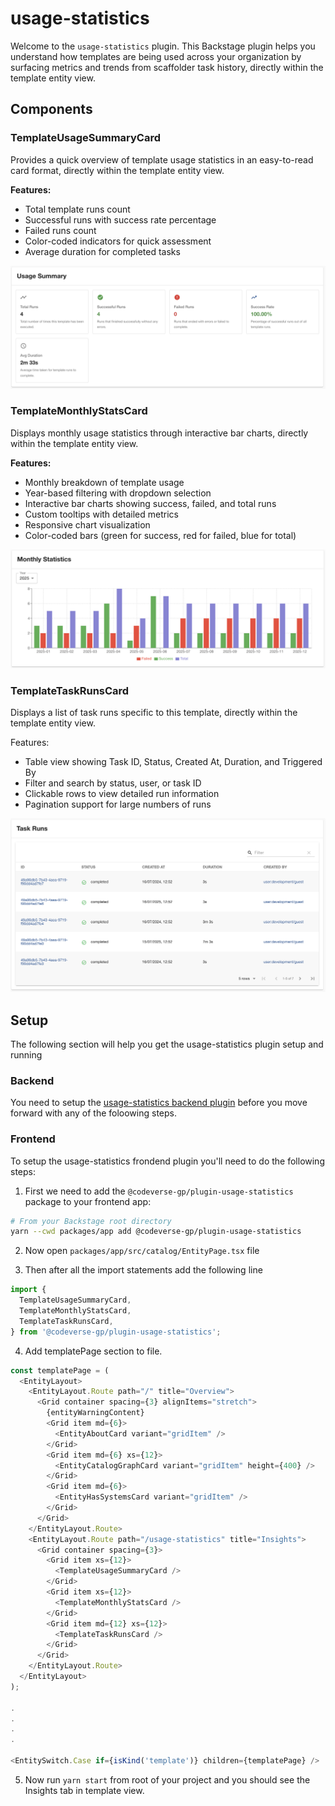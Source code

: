 # usage-statistics

Welcome to the `usage-statistics` plugin. This Backstage plugin helps you understand how templates are being used across your organization by surfacing metrics and trends from scaffolder task history, directly within the template entity view.

## Components

### TemplateUsageSummaryCard

Provides a quick overview of template usage statistics in an easy-to-read card format, directly within the template entity view.

**Features:**

- Total template runs count
- Successful runs with success rate percentage
- Failed runs count
- Color-coded indicators for quick assessment
- Average duration for completed tasks

![Example of TemplateUsageSummaryCard](./assets/usage-summary.png)

### TemplateMonthlyStatsCard

Displays monthly usage statistics through interactive bar charts, directly within the template entity view.

**Features:**

- Monthly breakdown of template usage
- Year-based filtering with dropdown selection
- Interactive bar charts showing success, failed, and total runs
- Custom tooltips with detailed metrics
- Responsive chart visualization
- Color-coded bars (green for success, red for failed, blue for total)

![Example of TemplateMonthlyStatsCard](./assets/monthy-stats.png)

### TemplateTaskRunsCard

Displays a list of task runs specific to this template, directly within the template entity view.

Features:

- Table view showing Task ID, Status, Created At, Duration, and Triggered By
- Filter and search by status, user, or task ID
- Clickable rows to view detailed run information
- Pagination support for large numbers of runs

![Example of Task Runs Table](./assets/task-runs.png)

## Setup

The following section will help you get the usage-statistics plugin setup and running

### Backend

You need to setup the [usage-statistics backend plugin](../usage-statistics-backend/README.md) before you move forward with any of the foloowing steps.

### Frontend

To setup the usage-statistics frondend plugin you'll need to do the following steps:

1. First we need to add the `@codeverse-gp/plugin-usage-statistics` package to your frontend app:

```sh
# From your Backstage root directory
yarn --cwd packages/app add @codeverse-gp/plugin-usage-statistics
```

2. Now open `packages/app/src/catalog/EntityPage.tsx` file

3. Then after all the import statements add the following line

```ts
import {
  TemplateUsageSummaryCard,
  TemplateMonthlyStatsCard,
  TemplateTaskRunsCard,
} from '@codeverse-gp/plugin-usage-statistics';
```

4. Add templatePage section to file.

```ts
const templatePage = (
  <EntityLayout>
    <EntityLayout.Route path="/" title="Overview">
      <Grid container spacing={3} alignItems="stretch">
        {entityWarningContent}
        <Grid item md={6}>
          <EntityAboutCard variant="gridItem" />
        </Grid>
        <Grid item md={6} xs={12}>
          <EntityCatalogGraphCard variant="gridItem" height={400} />
        </Grid>
        <Grid item md={6}>
          <EntityHasSystemsCard variant="gridItem" />
        </Grid>
      </Grid>
    </EntityLayout.Route>
    <EntityLayout.Route path="/usage-statistics" title="Insights">
      <Grid container spacing={3}>
        <Grid item xs={12}>
          <TemplateUsageSummaryCard />
        </Grid>
        <Grid item xs={12}>
          <TemplateMonthlyStatsCard />
        </Grid>
        <Grid item md={12} xs={12}>
          <TemplateTaskRunsCard />
        </Grid>
      </Grid>
    </EntityLayout.Route>
  </EntityLayout>
);

.
.
.
.

<EntitySwitch.Case if={isKind('template')} children={templatePage} />
```

5. Now run `yarn start` from root of your project and you should see the Insights tab in template view.
